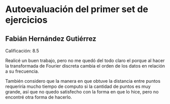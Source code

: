 # Autoevaluación del primer set de ejercicios
## Fabián Hernández Gutiérrez

Calificación: 8.5

Realicé un buen trabajo, pero no me quedó del todo claro el porque al hacer la transformada de Fourier discreta cambia el orden de los datos en relación a su frecuencia.

También considero que la manera en que obtuve la distancia entre puntos requeriría mucho tiempo de computo si la cantidad de puntos es muy grande, así que no quedo satisfecho con la forma en que lo hice, pero no encontré otra forma de hacerlo.

